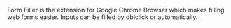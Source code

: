 Form Filler is the extension for Google Chrome Browser which makes filling web forms easier. Inputs can be filled by dblclick or automatically.